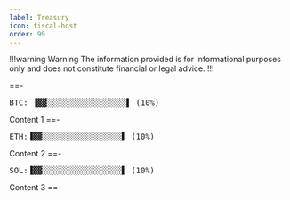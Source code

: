 ```yaml
---
label: Treasury
icon: fiscal-host
order: 99
---
```

!!!warning Warning
The information provided is for informational purposes only and does not constitute financial or legal advice.
!!!

==- <pre>BTC:
▐▓▓░░░░░░░░░░░░░░░░░▌ (10%) </pre>
Content 1
==- <pre>ETH:▐▓▓░░░░░░░░░░░░░░░░░▌ (10%) </pre>
Content 2
==- <pre>SOL:▐▓▓░░░░░░░░░░░░░░░░░▌ (10%) </pre>
Content 3
==-
